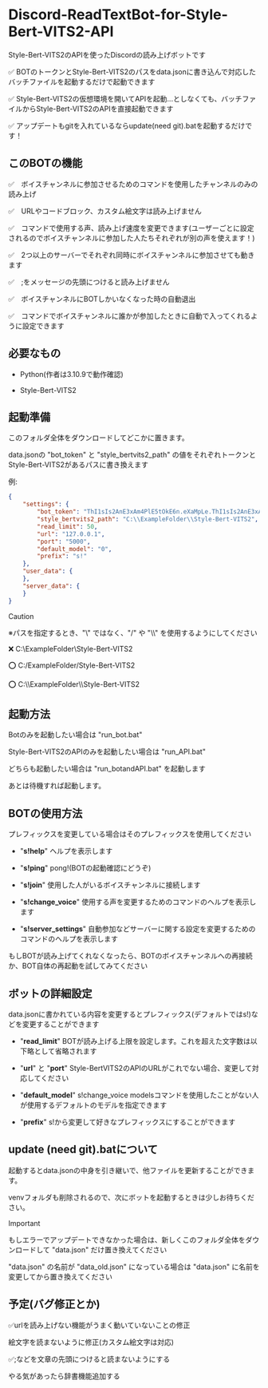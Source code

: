 # Discord-ReadTextBot-for-Style-Bert-VITS2-API
Style-Bert-VITS2のAPIを使ったDiscordの読み上げボットです

✅ BOTのトークンとStyle-Bert-VITS2のパスをdata.jsonに書き込んで対応したバッチファイルを起動するだけで起動できます

✅ Style-Bert-VITS2の仮想環境を開いてAPIを起動...としなくても、バッチファイルからStyle-Bert-VITS2のAPIを直接起動できます

✅ アップデートもgitを入れているならupdate(need git).batを起動するだけです！

## このBOTの機能

✅　ボイスチャンネルに参加させるためのコマンドを使用したチャンネルのみの読み上げ

✅　URLやコードブロック、カスタム絵文字は読み上げません

✅　コマンドで使用する声、読み上げ速度を変更できます(ユーザーごとに設定されるのでボイスチャンネルに参加した人たちそれぞれが別の声を使えます！)

✅　2つ以上のサーバーでそれぞれ同時にボイスチャンネルに参加させても動きます

✅　;をメッセージの先頭につけると読み上げません

✅　ボイスチャンネルにBOTしかいなくなった時の自動退出

✅　コマンドでボイスチャンネルに誰かが参加したときに自動で入ってくれるように設定できます

## 必要なもの

* Python(作者は3.10.9で動作確認)

* Style-Bert-VITS2

## 起動準備

このフォルダ全体をダウンロードしてどこかに置きます。
    
data.jsonの "bot_token" と "style_bertvits2_path" の値をそれぞれトークンとStyle-Bert-VITS2があるパスに書き換えます

例:

```json
{
    "settings": {
        "bot_token": "ThI1sIs2AnE3xAm4PlE5tOkE6n.eXaMpLe.ThI1sIs2AnE3xAm4PlE5tOkE6n",
        "style_bertvits2_path": "C:\\ExampleFolder\\Style-Bert-VITS2",
        "read_limit": 50,
        "url": "127.0.0.1",
        "port": "5000",
        "default_model": "0",
        "prefix": "s!"
    },
    "user_data": {
    },
    "server_data": {
    }
}
```

> [!CAUTION]
>
> ※パスを指定するとき、"\\" ではなく、"/" や "\\\\" を使用するようにしてください
> 
> ❌ C:\\ExampleFolder\\Style-Bert-VITS2
> 
> ⭕ C:/ExampleFolder/Style-Bert-VITS2
>
> ⭕ C:\\\\ExampleFolder\\\\Style-Bert-VITS2

## 起動方法

Botのみを起動したい場合は "run_bot.bat"

Style-Bert-VITS2のAPIのみを起動したい場合は "run_API.bat"

どちらも起動したい場合は "run_botandAPI.bat" を起動します

あとは待機すれば起動します。
    
## BOTの使用方法

プレフィックスを変更している場合はそのプレフィックスを使用してください

* "**s!help**" ヘルプを表示します

* "**s!ping**" pong!(BOTの起動確認にどうぞ)

* "**s!join**" 使用した人がいるボイスチャンネルに接続します

* "**s!change_voice**" 使用する声を変更するためのコマンドのヘルプを表示します

* "**s!server_settings**" 自動参加などサーバーに関する設定を変更するためのコマンドのヘルプを表示します

もしBOTが読み上げてくれなくなったら、BOTのボイスチャンネルへの再接続か、BOT自体の再起動を試してみてください

## ボットの詳細設定

data.jsonに書かれている内容を変更するとプレフィックス(デフォルトではs!)などを変更することができます
    
* "**read_limit**" BOTが読み上げる上限を設定します。これを超えた文字数は以下略として省略されます

* "**url**" と "**port**" Style-BertVITS2のAPIのURLがこれでない場合、変更して対応してください

* "**default_model**" s!change_voice modelsコマンドを使用したことがない人が使用するデフォルトのモデルを指定できます

* "**prefix**" s!から変更して好きなプレフィックスにすることができます

## update (need git).batについて

起動するとdata.jsonの中身を引き継いで、他ファイルを更新することができます。

venvフォルダも削除されるので、次にボットを起動するときは少しお待ちください。

> [!IMPORTANT]
>
> もしエラーでアップデートできなかった場合は、新しくこのフォルダ全体をダウンロードして "data.json" だけ置き換えてください
>
> "data.json" の名前が "data_old.json" になっている場合は "data.json" に名前を変更してから置き換えてください

## 予定(バグ修正とか)

✅urlを読み上げない機能がうまく動いていないことの修正 

絵文字を読まないように修正(カスタム絵文字は対応)

✅;などを文章の先頭につけると読まないようにする

やる気があったら辞書機能追加する
